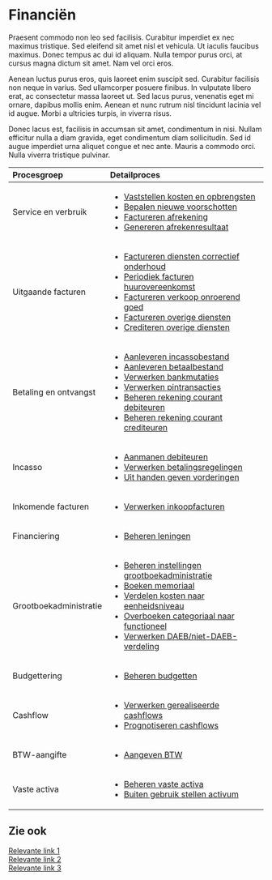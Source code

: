 
# Financiën

Praesent commodo non leo sed facilisis. Curabitur imperdiet ex nec maximus tristique. Sed eleifend sit amet nisl et vehicula. Ut iaculis faucibus maximus. Donec tempus ac dui id aliquam. Nulla tempor purus orci, at cursus magna dictum sit amet. Nam vel orci eros.

Aenean luctus purus eros, quis laoreet enim suscipit sed. Curabitur facilisis non neque in varius. Sed ullamcorper posuere finibus. In vulputate libero erat, ac consectetur massa laoreet ut. Sed lacus purus, venenatis eget mi ornare, dapibus mollis enim. Aenean et nunc rutrum nisl tincidunt lacinia vel id augue. Morbi a ultricies turpis, in viverra risus.

Donec lacus est, facilisis in accumsan sit amet, condimentum in nisi. Nullam efficitur nulla a diam gravida, eget condimentum diam sollicitudin. Sed id augue imperdiet urna aliquet congue et nec ante. Mauris a commodo orci. Nulla viverra tristique pulvinar.

Procesgroep | Detailproces
:--- | :---
Service en verbruik | <ul><li>[Vaststellen kosten en opbrengsten](Vaststellen-kosten-en-opbrengsten.md)</li><li>[Bepalen nieuwe voorschotten](bepalen-nieuwe-voorschotten.md)</li><li>[Factureren afrekening](factureren-afrekening.md)</li><li>[Genereren afrekenresultaat](genereren-afrekenresultaat.md)</li></ul>
Uitgaande facturen | <ul><li>[Factureren diensten correctief onderhoud](factureren-diensten-correctief-onderhoud.md)</li><li>[Periodiek facturen huurovereenkomst](periodiek-facturen-huurovereenkomst.md)</li><li>[Factureren verkoop onroerend goed](factureren-verkoop-onroerend-goed.md)</li><li>[Factureren overige diensten](factureren-overige-diensten.md)</li><li>[Crediteren overige diensten](crediteren-overige-diensten.md)</li></ul>
Betaling en ontvangst | <ul><li>[Aanleveren incassobestand](aanleveren-incassobestand.md)</li><li>[Aanleveren betaalbestand](aanleveren-betaalbestand.md)</li><li>[Verwerken bankmutaties](verwerken-bankmutaties.md)</li><li>[Verwerken pintransacties](verwerken-pintransacties.md)</li><li>[Beheren rekening courant debiteuren](beheren-rekening-courant-debiteuren.md)</li><li>[Beheren rekening courant crediteuren](beheren-rekening-courant-crediteuren.md)</li></ul>
Incasso | <ul><li>[Aanmanen debiteuren](aanmanen-debiteuren.md)</li><li>[Verwerken betalingsregelingen](verwerken-betalingsregelingen.md)</li><li>[Uit handen geven vorderingen](uit-handen-geven-vorderingen.md)</li></ul>
Inkomende facturen | <ul><li>[Verwerken inkoopfacturen](verwerken-inkoopfacturen.md)</li></ul>
Financiering | <ul><li>[Beheren leningen](beheren-leningen.md)</li></ul>
Grootboekadministratie | <ul><li>[Beheren instellingen grootboekadministratie](beheren-instellingen-grootboekadministratie.md)</li><li>[Boeken memoriaal](boeken-memoriaal.md)</li><li>[Verdelen kosten naar eenheidsniveau](verdelen-kosten-naar-eenheidsniveau.md)</li><li>[Overboeken categoriaal naar functioneel](overboeken-categoriaal-naar-functioneel.md)</li><li>[Verwerken DAEB/niet-DAEB-verdeling](verwerken-DAEB/niet-DAEB-verdeling.md)</li></ul>
Budgettering | <ul><li>[Beheren budgetten](beheren-budgetten.md)</li></ul>
Cashflow | <ul><li>[Verwerken gerealiseerde cashflows](verwerken-gerealiseerde-cashflows.md)</li><li>[Prognotiseren cashflows](prognotiseren-cashflows.md)</li></ul>
BTW-aangifte | <ul><li>[Aangeven BTW](aangeven-btw.md)</li></ul>
Vaste activa | <ul><li>[Beheren vaste activa](beheren-vaste-activa.md)</li><li>[Buiten gebruik stellen activum](buiten-gebruik-stellen-activum.md)</li></ul>

## Zie ook

[Relevante link 1]( )  
[Relevante link 2]( )  
[Relevante link 3]( )
<!--stackedit_data:
eyJoaXN0b3J5IjpbMjExMDkxMTE4N119
-->